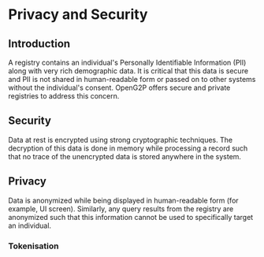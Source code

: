 # Privacy and Security

## Introduction

A registry contains an individual's Personally Identifiable Information (PII) along with very rich demographic data. It is critical that this data is secure and PII is not shared in human-readable form or passed on to other systems without the individual's consent. OpenG2P offers secure and private registries to address this concern.

## Security

Data at rest is encrypted using strong cryptographic techniques. The decryption of this data is done in memory while processing a record such that no trace of the unencrypted data is stored anywhere in the system.

## Privacy

Data is anonymized while being displayed in human-readable form (for example, UI screen). Similarly, any query results from the registry are anonymized such that this information cannot be used to specifically target an individual.

### Tokenisation
